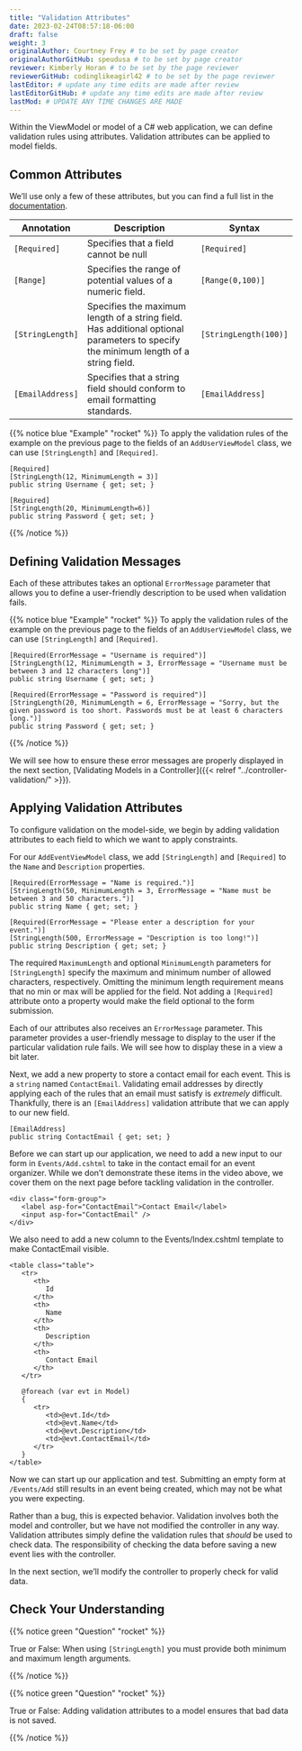 ```yaml
---
title: "Validation Attributes"
date: 2023-02-24T08:57:18-06:00
draft: false
weight: 3
originalAuthor: Courtney Frey # to be set by page creator
originalAuthorGitHub: speudusa # to be set by page creator
reviewer: Kimberly Horan # to be set by the page reviewer
reviewerGitHub: codinglikeagirl42 # to be set by the page reviewer
lastEditor: # update any time edits are made after review
lastEditorGitHub: # update any time edits are made after review
lastMod: # UPDATE ANY TIME CHANGES ARE MADE
---
```

Within the ViewModel or model of a C# web application, we can define validation rules using attributes. Validation attributes can be applied to model fields.

## Common Attributes

We’ll use only a few of these attributes, but you can find a full list in the [documentation](https://learn.microsoft.com/en-us/aspnet/core/mvc/models/validation?view=aspnetcore-6.0#built-in-attributes).


| Annotation  | Description | Syntax |
| ----------- | ----------- | ----------- |
| `[Required]`     | Specifies that a field cannot be null       | `[Required]`       |
| `[Range] `       | Specifies the range of potential values of a numeric field.        | `[Range(0,100)]`       |
| `[StringLength]` | Specifies the maximum length of a string field. Has additional optional parameters to specify the minimum length of a string field.       | `[StringLength(100)]`       |
| `[EmailAddress]` | Specifies that a string field should conform to email formatting standards.        | `[EmailAddress]`        |

{{% notice blue "Example" "rocket" %}}
To apply the validation rules of the example on the previous page to the fields of an `AddUserViewModel` class, we can use `[StringLength]` and `[Required]`.

   ```csharp{linenos=table,hl_lines=[],linenostart=1}
   [Required]
   [StringLength(12, MinimumLength = 3)]
   public string Username { get; set; }

   [Reguired]
   [StringLength(20, MinimumLength=6)]
   public string Password { get; set; }
   ```
{{% /notice %}}

## Defining Validation Messages

Each of these attributes takes an optional `ErrorMessage` parameter that allows you to define a user-friendly description to be used when validation fails.

{{% notice blue "Example" "rocket" %}}
To apply the validation rules of the example on the previous page to the fields of an `AddUserViewModel` class, we can use `[StringLength]` and `[Required]`.

   ```csharp{linenos=table,hl_lines=[],linenostart=1}
   [Required(ErrorMessage = "Username is required")]
   [StringLength(12, MinimumLength = 3, ErrorMessage = "Username must be between 3 and 12 characters long")]
   public string Username { get; set; }

   [Required(ErrorMessage = "Password is required")]
   [StringLength(20, MinimumLength = 6, ErrorMessage = "Sorry, but the given password is too short. Passwords must be at least 6 characters long.")]
   public string Password { get; set; }
   ```
{{% /notice %}}

We will see how to ensure these error messages are properly displayed in the next section, [Validating Models in a Controller]({{< relref "../controller-validation/" >}}).

## Applying Validation Attributes

To configure validation on the model-side, we begin by adding validation attributes to each field to which we want to apply constraints.

For our `AddEventViewModel` class, we add `[StringLength]` and `[Required]` to the `Name` and `Description` properties.
   
   ```csharp{linenos=table,hl_lines=[],linenostart=8}
   [Required(ErrorMessage = "Name is required.")]
   [StringLength(50, MinimumLength = 3, ErrorMessage = "Name must be between 3 and 50 characters.")]
   public string Name { get; set; }

   [Required(ErrorMessage = "Please enter a description for your event.")]
   [StringLength(500, ErrorMessage = "Description is too long!")]
   public string Description { get; set; }
   ```
The required `MaximumLength` and optional `MinimumLength` parameters for `[StringLength]` specify the maximum and minimum number of allowed characters, respectively. Omitting the minimum length requirement means that no min or max will be applied for the field. Not adding a `[Required]` attribute onto a property would make the field optional to the form submission.

Each of our attributes also receives an `ErrorMessage` parameter. This parameter provides a user-friendly message to display to the user if the particular validation rule fails. We will see how to display these in a view a bit later.

Next, we add a new property to store a contact email for each event. This is a `string` named `ContactEmail`. Validating email addresses by directly applying each of the rules that an email must satisfy is _extremely_ difficult. Thankfully, there is an `[EmailAddress]` validation attribute that we can apply to our new field.

   ```csharp{linenos=table,hl_lines=[],linenostart=16}
   [EmailAddress]
   public string ContactEmail { get; set; }
   ```

Before we can start up our application, we need to add a new input to our form in `Events/Add.cshtml` to take in the contact email for an event organizer. While we don’t demonstrate these items in the video above, we cover them on the next page before tackling validation in the controller.

   ```html{linenos=table,hl_lines=[],linenostart=14}
   <div class="form-group">
      <label asp-for="ContactEmail">Contact Email</label>
      <input asp-for="ContactEmail" />
   </div>
   ```
We also need to add a new column to the Events/Index.cshtml template to make ContactEmail visible.

   ```html{linenos=table,hl_lines=[],linenostart=20}
   <table class="table">
      <tr>
         <th>
            Id
         </th>
         <th>
            Name
         </th>
         <th>
            Description
         </th>
         <th>
            Contact Email
         </th>
      </tr>

      @foreach (var evt in Model)
      {
         <tr>
            <td>@evt.Id</td>
            <td>@evt.Name</td>
            <td>@evt.Description</td>
            <td>@evt.ContactEmail</td>
         </tr>
      }
   </table>
   ```

Now we can start up our application and test. Submitting an empty form at `/Events/Add` still results in an event being created, which may not be what you were expecting.

Rather than a bug, this is expected behavior. Validation involves both the model and controller, but we have not modified the controller in any way. Validation attributes simply define the validation rules that _should_ be used to check data. The responsibility of checking the data before saving a new event lies with the controller.

In the next section, we’ll modify the controller to properly check for valid data.

## Check Your Understanding

{{% notice green  "Question" "rocket" %}} 

True or False: When using `[StringLength]` you must provide both minimum and maximum length arguments.

<!-- ans: False, only maximum length is required. -->
{{% /notice %}}

{{% notice green  "Question" "rocket" %}} 

True or False: Adding validation attributes to a model ensures that bad data is not saved.

<!-- ans: False, server-side validation requires cooperation from attributes on the model, as well as controller logic -->
{{% /notice %}}